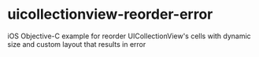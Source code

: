 # uicollectionview-reorder-error
iOS Objective-C example for reorder UICollectionView's cells with dynamic size and custom layout that results in error
